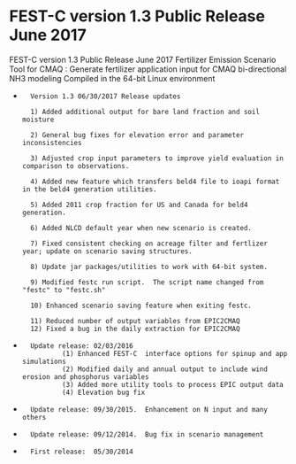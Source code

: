 # FEST-C version 1.3 Public Release June 2017

FEST-C version 1.3 Public Release June 2017
Fertilizer Emission Scenario Tool for CMAQ : Generate fertilizer application input for CMAQ bi-directional NH3 modeling
Compiled in the 64-bit Linux environment


-       Version 1.3 06/30/2017 Release updates

        1) Added additional output for bare land fraction and soil moisture

        2) General bug fixes for elevation error and parameter inconsistencies

        3) Adjusted crop input parameters to improve yield evaluation in comparison to observations.

        4) Added new feature which transfers beld4 file to ioapi format in the beld4 generation utilities.

        5) Added 2011 crop fraction for US and Canada for beld4 generation.

        6) Added NLCD default year when new scenario is created.

        7) Fixed consistent checking on acreage filter and fertlizer year; update on scenario saving structures.

        8) Update jar packages/utilities to work with 64-bit system.

        9) Modified festc run script.  The script name changed from "festc" to "festc.sh"

        10) Enhanced scenario saving feature when exiting festc.

        11) Reduced number of output variables from EPIC2CMAQ
        12) Fixed a bug in the daily extraction for EPIC2CMAQ

-       Update release: 02/03/2016
                (1) Enhanced FEST-C  interface options for spinup and app simulations
                (2) Modified daily and annual output to include wind erosion and phosphorus variables
                (3) Added more utility tools to process EPIC output data
                (4) Elevation bug fix

-       Update release: 09/30/2015.  Enhancement on N input and many others
-       Update release: 09/12/2014.  Bug fix in scenario management
-       First release:  05/30/2014
